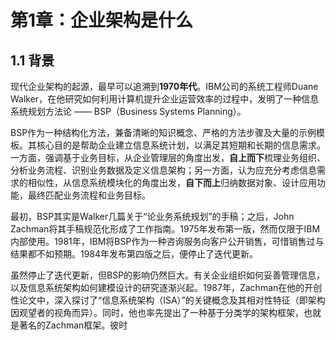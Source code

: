 # 第1章：企业架构是什么

## 1.1 背景

现代企业架构的起源，最早可以追溯到**1970年代**。IBM公司的系统工程师Duane Walker，在他研究如何利用计算机提升企业运营效率的过程中，发明了一种信息系统规划方法论 —— BSP（Business Systems Planning）。

BSP作为一种结构化方法，兼备清晰的知识概念、严格的方法步骤及大量的示例模板。其核心目的是帮助企业建立信息系统计划，以满足其短期和长期的信息需求。一方面，强调基于业务目标，从企业管理层的角度出发，**自上而下**梳理业务组织、分析业务流程、识别业务数据及定义信息架构；另一方面，认为应充分考虑信息需求的相似性，从信息系统模块化的角度出发，**自下而上**归纳数据对象、设计应用功能，最终匹配业务流程和业务目标。

最初，BSP其实是Walker几篇关于“论业务系统规划”的手稿；之后，John Zachman将其手稿规范化形成了工作指南。1975年发布第一版，然而仅限于IBM内部使用。1981年，IBM将BSP作为一种咨询服务向客户公开销售，可惜销售过与结果都不如预期。1984年发布第四版之后，便停止了迭代更新。

虽然停止了迭代更新，但BSP的影响仍然巨大。有关企业组织如何妥善管理信息，以及信息系统架构如何建模设计的研究逐渐兴起。1987年，Zachman在他的开创性论文中，深入探讨了“信息系统架构（ISA）”的关键概念及其相对性特征（即架构因观望者的视角而异）。同时，他也率先提出了一种基于分类学的架构框架，也就是著名的Zachman框架。彼时
